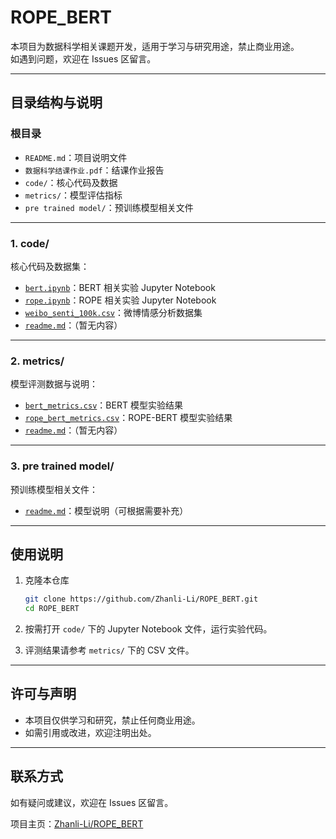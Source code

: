 # ROPE_BERT

本项目为数据科学相关课题开发，适用于学习与研究用途，禁止商业用途。  
如遇到问题，欢迎在 Issues 区留言。

---

## 目录结构与说明

### 根目录
- `README.md`：项目说明文件
- `数据科学结课作业.pdf`：结课作业报告
- `code/`：核心代码及数据
- `metrics/`：模型评估指标
- `pre trained model/`：预训练模型相关文件

---

### 1. code/
核心代码及数据集：

- [`bert.ipynb`](code/bert.ipynb)：BERT 相关实验 Jupyter Notebook
- [`rope.ipynb`](code/rope.ipynb)：ROPE 相关实验 Jupyter Notebook
- [`weibo_senti_100k.csv`](code/weibo_senti_100k.csv)：微博情感分析数据集
- [`readme.md`](code/readme.md)：（暂无内容）

---

### 2. metrics/
模型评测数据与说明：

- [`bert_metrics.csv`](metrics/bert_metrics.csv)：BERT 模型实验结果
- [`rope_bert_metrics.csv`](metrics/rope_bert_metrics.csv)：ROPE-BERT 模型实验结果
- [`readme.md`](metrics/readme.md)：（暂无内容）

---

### 3. pre trained model/
预训练模型相关文件：

- [`readme.md`](pre%20trained%20model/readme.md)：模型说明（可根据需要补充）

---

## 使用说明

1. 克隆本仓库
    ```bash
    git clone https://github.com/Zhanli-Li/ROPE_BERT.git
    cd ROPE_BERT
    ```

2. 按需打开 `code/` 下的 Jupyter Notebook 文件，运行实验代码。
3. 评测结果请参考 `metrics/` 下的 CSV 文件。

---

## 许可与声明

- 本项目仅供学习和研究，禁止任何商业用途。
- 如需引用或改进，欢迎注明出处。

---

## 联系方式

如有疑问或建议，欢迎在 Issues 区留言。

项目主页：[Zhanli-Li/ROPE_BERT](https://github.com/Zhanli-Li/ROPE_BERT)
